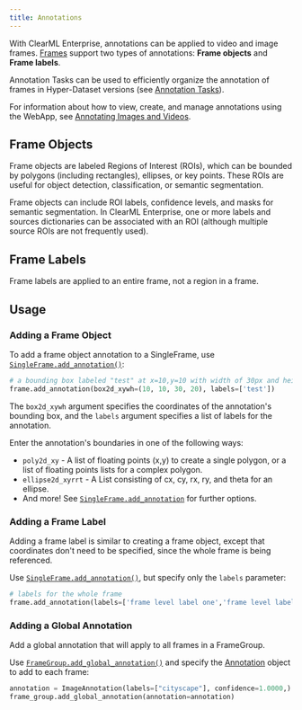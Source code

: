 ```yaml
---
title: Annotations
---
```


With ClearML Enterprise, annotations can be applied to video and image frames. [Frames](single_frames.md) support 
two types of annotations: **Frame objects** and **Frame labels**.

Annotation Tasks can be used to efficiently organize the annotation of frames in Hyper-Dataset versions (see 
[Annotation Tasks](webapp/webapp_annotator.md)).  

For information about how to view, create, and manage annotations using the WebApp, see [Annotating Images and Videos](webapp/webapp_annotator.md#annotating-images-and-video).

## Frame Objects

Frame objects are labeled Regions of Interest (ROIs), which can be bounded by polygons (including rectangles), ellipses, 
or key points. These ROIs are useful for object detection, classification, or semantic segmentation. 

Frame objects can include ROI labels, confidence levels, and masks for semantic segmentation. In ClearML Enterprise, 
one or more labels and sources dictionaries can be associated with an ROI (although multiple source ROIs are not frequently used).

## Frame Labels

Frame labels are applied to an entire frame, not a region in a frame.


## Usage

### Adding a Frame Object

To add a frame object annotation to a SingleFrame, use [`SingleFrame.add_annotation()`](../references/hyperdataset/singleframe.md#add_annotation): 

```python
# a bounding box labeled "test" at x=10,y=10 with width of 30px and height of 20px
frame.add_annotation(box2d_xywh=(10, 10, 30, 20), labels=['test'])
```

The `box2d_xywh` argument specifies the coordinates of the annotation's bounding box, and the `labels` argument specifies
a list of labels for the annotation.

Enter the annotation's boundaries in one of the following ways: 
* `poly2d_xy` - A list of floating points (x,y) to create a single polygon, or a list of floating points lists for a 
  complex polygon.
* `ellipse2d_xyrrt` - A List consisting of cx, cy, rx, ry, and theta for an ellipse. 
* And more! See [`SingleFrame.add_annotation`](../references/hyperdataset/singleframe.md#add_annotation) for further options. 

### Adding a Frame Label

Adding a frame label is similar to creating a frame object, except that coordinates don't need to be specified, since 
the whole frame is being referenced. 

Use [`SingleFrame.add_annotation()`](../references/hyperdataset/singleframe.md#add_annotation), but specify only the 
`labels` parameter:

```python
# labels for the whole frame        
frame.add_annotation(labels=['frame level label one','frame level label two'])
```

### Adding a Global Annotation

Add a global annotation that will apply to all frames in a FrameGroup.

Use [`FrameGroup.add_global_annotation()`](../references/hyperdataset/framegroup.md#add_global_annotation) and specify 
the [Annotation](../references/hyperdataset/annotation.md) object to add to each frame:

```python
annotation = ImageAnnotation(labels=["cityscape"], confidence=1.0000,)
frame_group.add_global_annotation(annotation=annotation)
```
